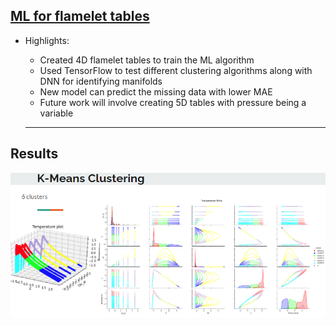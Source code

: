 ## [ML for flamelet tables](https://rohitmishranitrr.github.io/MLcombustion)

* Highlights:
  * Created 4D flamelet tables to train the ML algorithm
  * Used TensorFlow to test different clustering algorithms along with DNN for identifying manifolds
  * New model can predict the missing data with lower MAE
  * Future work will involve creating 5D tables with pressure being a variable
  
  ---
## Results
![K-Means Clustering](MLflamelet.PNG)
